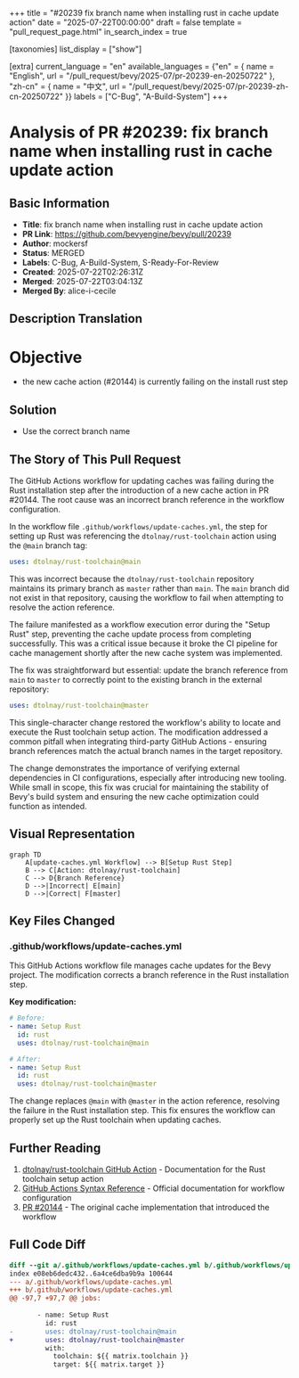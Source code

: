 +++
title = "#20239 fix branch name when installing rust in cache update action"
date = "2025-07-22T00:00:00"
draft = false
template = "pull_request_page.html"
in_search_index = true

[taxonomies]
list_display = ["show"]

[extra]
current_language = "en"
available_languages = {"en" = { name = "English", url = "/pull_request/bevy/2025-07/pr-20239-en-20250722" }, "zh-cn" = { name = "中文", url = "/pull_request/bevy/2025-07/pr-20239-zh-cn-20250722" }}
labels = ["C-Bug", "A-Build-System"]
+++

# Analysis of PR #20239: fix branch name when installing rust in cache update action

## Basic Information
- **Title**: fix branch name when installing rust in cache update action 
- **PR Link**: https://github.com/bevyengine/bevy/pull/20239
- **Author**: mockersf
- **Status**: MERGED
- **Labels**: C-Bug, A-Build-System, S-Ready-For-Review
- **Created**: 2025-07-22T02:26:31Z
- **Merged**: 2025-07-22T03:04:13Z
- **Merged By**: alice-i-cecile

## Description Translation
# Objective

- the new cache action (#20144) is currently failing on the install rust step

## Solution

- Use the correct branch name

## The Story of This Pull Request

The GitHub Actions workflow for updating caches was failing during the Rust installation step after the introduction of a new cache action in PR #20144. The root cause was an incorrect branch reference in the workflow configuration. 

In the workflow file `.github/workflows/update-caches.yml`, the step for setting up Rust was referencing the `dtolnay/rust-toolchain` action using the `@main` branch tag:

```yaml
uses: dtolnay/rust-toolchain@main
```

This was incorrect because the `dtolnay/rust-toolchain` repository maintains its primary branch as `master` rather than `main`. The `main` branch did not exist in that repository, causing the workflow to fail when attempting to resolve the action reference.

The failure manifested as a workflow execution error during the "Setup Rust" step, preventing the cache update process from completing successfully. This was a critical issue because it broke the CI pipeline for cache management shortly after the new cache system was implemented.

The fix was straightforward but essential: update the branch reference from `main` to `master` to correctly point to the existing branch in the external repository:

```yaml
uses: dtolnay/rust-toolchain@master
```

This single-character change restored the workflow's ability to locate and execute the Rust toolchain setup action. The modification addressed a common pitfall when integrating third-party GitHub Actions - ensuring branch references match the actual branch names in the target repository.

The change demonstrates the importance of verifying external dependencies in CI configurations, especially after introducing new tooling. While small in scope, this fix was crucial for maintaining the stability of Bevy's build system and ensuring the new cache optimization could function as intended.

## Visual Representation

```mermaid
graph TD
    A[update-caches.yml Workflow] --> B[Setup Rust Step]
    B --> C[Action: dtolnay/rust-toolchain]
    C --> D{Branch Reference}
    D -->|Incorrect| E[main]
    D -->|Correct| F[master]
```

## Key Files Changed

### .github/workflows/update-caches.yml
This GitHub Actions workflow file manages cache updates for the Bevy project. The modification corrects a branch reference in the Rust installation step.

**Key modification:**
```yaml
# Before:
- name: Setup Rust
  id: rust
  uses: dtolnay/rust-toolchain@main

# After:
- name: Setup Rust
  id: rust
  uses: dtolnay/rust-toolchain@master
```

The change replaces `@main` with `@master` in the action reference, resolving the failure in the Rust installation step. This fix ensures the workflow can properly set up the Rust toolchain when updating caches.

## Further Reading
1. [dtolnay/rust-toolchain GitHub Action](https://github.com/dtolnay/rust-toolchain) - Documentation for the Rust toolchain setup action
2. [GitHub Actions Syntax Reference](https://docs.github.com/en/actions/using-workflows/workflow-syntax-for-github-actions) - Official documentation for workflow configuration
3. [PR #20144](https://github.com/bevyengine/bevy/pull/20144) - The original cache implementation that introduced the workflow

## Full Code Diff
```diff
diff --git a/.github/workflows/update-caches.yml b/.github/workflows/update-caches.yml
index e08eb6dedc432..6a4ce6dba9b9a 100644
--- a/.github/workflows/update-caches.yml
+++ b/.github/workflows/update-caches.yml
@@ -97,7 +97,7 @@ jobs:
 
       - name: Setup Rust
         id: rust
-        uses: dtolnay/rust-toolchain@main
+        uses: dtolnay/rust-toolchain@master
         with:
           toolchain: ${{ matrix.toolchain }}
           target: ${{ matrix.target }}
```